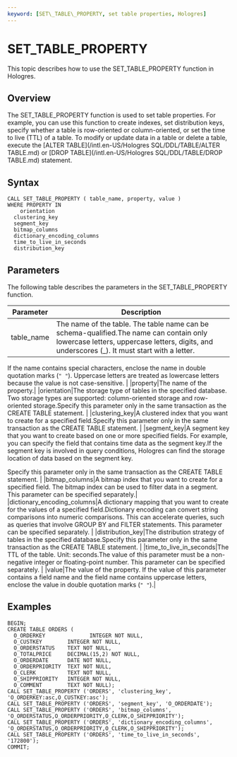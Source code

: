 ```yaml
---
keyword: [SET\_TABLE\_PROPERTY, set table properties, Hologres]
---
```


# SET\_TABLE\_PROPERTY

This topic describes how to use the SET\_TABLE\_PROPERTY function in Hologres.

## Overview

The SET\_TABLE\_PROPERTY function is used to set table properties. For example, you can use this function to create indexes, set distribution keys, specify whether a table is row-oriented or column-oriented, or set the time to live \(TTL\) of a table. To modify or update data in a table or delete a table, execute the [ALTER TABLE](/intl.en-US/Hologres SQL/DDL/TABLE/ALTER TABLE.md) or [DROP TABLE](/intl.en-US/Hologres SQL/DDL/TABLE/DROP TABLE.md) statement.

## Syntax

```
CALL SET_TABLE_PROPERTY ( table_name, property, value )
WHERE PROPERTY IN
    orientation
  clustering_key
  segment_key
  bitmap_columns
  dictionary_encoding_columns
  time_to_live_in_seconds
  distribution_key
```

## Parameters

The following table describes the parameters in the SET\_TABLE\_PROPERTY function.

|Parameter|Description|
|---------|-----------|
|table\_name|The name of the table. The table name can be schema-qualified.The name can contain only lowercase letters, uppercase letters, digits, and underscores \(\_\). It must start with a letter.

If the name contains special characters, enclose the name in double quotation marks \(`" "`\). Uppercase letters are treated as lowercase letters because the value is not case-sensitive. |
|property|The name of the property.|
|orientation|The storage type of tables in the specified database. Two storage types are supported: column-oriented storage and row-oriented storage.Specify this parameter only in the same transaction as the CREATE TABLE statement. |
|clustering\_key|A clustered index that you want to create for a specified field.Specify this parameter only in the same transaction as the CREATE TABLE statement. |
|segment\_key|A segment key that you want to create based on one or more specified fields. For example, you can specify the field that contains time data as the segment key.If the segment key is involved in query conditions, Hologres can find the storage location of data based on the segment key.

Specify this parameter only in the same transaction as the CREATE TABLE statement. |
|bitmap\_columns|A bitmap index that you want to create for a specified field. The bitmap index can be used to filter data in a segment. This parameter can be specified separately.|
|dictionary\_encoding\_columns|A dictionary mapping that you want to create for the values of a specified field.Dictionary encoding can convert string comparisons into numeric comparisons. This can accelerate queries, such as queries that involve GROUP BY and FILTER statements. This parameter can be specified separately. |
|distribution\_key|The distribution strategy of tables in the specified database.Specify this parameter only in the same transaction as the CREATE TABLE statement. |
|time\_to\_live\_in\_seconds|The TTL of the table. Unit: seconds.The value of this parameter must be a non-negative integer or floating-point number. This parameter can be specified separately. |
|value|The value of the property. If the value of this parameter contains a field name and the field name contains uppercase letters, enclose the value in double quotation marks \(`" "`\).|

## Examples

```
BEGIN;
CREATE TABLE ORDERS ( 
  O_ORDERKEY              INTEGER NOT NULL,
  O_CUSTKEY        INTEGER NOT NULL,
  O_ORDERSTATUS    TEXT NOT NULL,
  O_TOTALPRICE     DECIMAL(15,2) NOT NULL,
  O_ORDERDATE      DATE NOT NULL,
  O_ORDERPRIORITY  TEXT NOT NULL,  
  O_CLERK          TEXT NOT NULL, 
  O_SHIPPRIORITY   INTEGER NOT NULL,
  O_COMMENT        TEXT NOT NULL);
CALL SET_TABLE_PROPERTY ('ORDERS', 'clustering_key', 'O_ORDERKEY:asc,O_CUSTKEY:asc');
CALL SET_TABLE_PROPERTY ('ORDERS', 'segment_key', 'O_ORDERDATE');
CALL SET_TABLE_PROPERTY ('ORDERS', 'bitmap_columns', 'O_ORDERSTATUS,O_ORDERPRIORITY,O_CLERK,O_SHIPPRIORITY');
CALL SET_TABLE_PROPERTY ('ORDERS', 'dictionary_encoding_columns', 'O_ORDERSTATUS,O_ORDERPRIORITY,O_CLERK,O_SHIPPRIORITY');
CALL SET_TABLE_PROPERTY ('ORDERS', 'time_to_live_in_seconds', '172800');
COMMIT;
```

